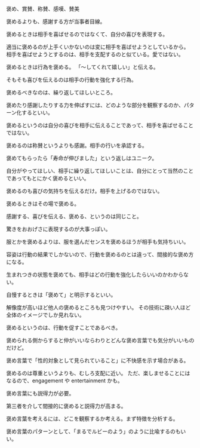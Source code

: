 褒め、賞賛、称賛、感嘆、賛美

褒めるよりも、感謝する方が当事者目線。

褒めるときは相手を喜ばせるのではなくて、自分の喜びを表現する。

適当に褒めるのが上手くいかないのは変に相手を喜ばせようとしているから。
相手を喜ばせようとするのは、相手を支配するのと似ている。愛ではない。

褒めるときは行為を褒める。
「〜してくれて嬉しい」と伝える。

そもそも喜びを伝えるのは相手の行動を強化する行為。

褒めるべきなのは、繰り返してほしいところ。

褒めたり感謝したりする力を伸ばすには、どのような部分を観察するのか、パターン化するといい。

褒めるというのは自分の喜びを相手に伝えることであって、相手を喜ばせることではない。

褒めるのは称賛というよりも感謝。相手の行いを承認する。

褒めてもらったら「寿命が伸びました」という返しはユニーク。

自分がやってほしい、相手に繰り返してほしいことは、自分にとって当然のことであってもとにかく褒めるといい。

褒めるのも喜びの気持ちを伝えるだけ。相手を上げるのではない。

褒めるときはその場で褒める。

感謝する、喜びを伝える、褒める、というのは同じこと。

驚きをおおげさに表現するのが大事っぽい。

服とかを褒めるよりは、服を選んだセンスを褒めるほうが相手も気持ちいい。

容姿は行動の結果でしかないので、行動を褒めるのとは違って、間接的な褒め方になる。

生まれつきの状態を褒めても、相手はどの行動を強化したらいいのかわからない。

自慢するときは「褒めて」と明示するといい。

解像度が高いほど他人の褒めるところも見つけやすい。
その技術に疎い人ほど全体のイメージでしか見れない。

褒めるというのは、行動を促すことであるべき。

褒められる側からすると仲がいいならわりとどんな褒め言葉でも気分がいいものだけど。

褒め言葉で「性的対象として見られていること」に不快感を示す場合がある。

褒めるのは尊重というよりも、むしろ支配に近い。
ただ、楽しませることにはなるので、engagement や entertainment かも。

褒め言葉にも説得力が必要。

第三者を介して間接的に褒めると説得力が高まる。

褒め言葉を考えるには、どこを観察するか考える。まず特徴を分析する。

褒め言葉のパターンとして、「まるでルビーのよう」のように比喩するのもいい。
